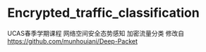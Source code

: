# Encrypted_traffic_classification
UCAS春季学期课程 网络空间安全态势感知 加密流量分类
修改自 https://github.com/munhouiani/Deep-Packet
